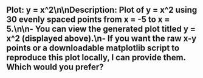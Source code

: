 ## Plot: **y = x^2**\n\nDescription: Plot of **y = x^2** using 30 evenly spaced points from **x = -5** to **x = 5**.\n\n- You can view the generated plot titled **y = x^2** (displayed above).\n- If you want the raw x-y points or a downloadable matplotlib script to reproduce this plot locally, I can provide them. Which would you prefer?